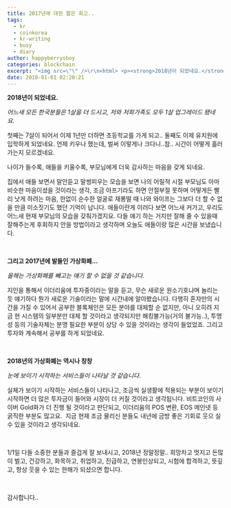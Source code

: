 ```yaml
---
title: 2017년에 대한 짧은 회고..
tags:
  - kr
  - coinkorea
  - kr-writing
  - busy
  - diary
author: happyberrysboy
categories: blockchain
excerpt: "<img src=\"\" />\r\n<html> <p><strong>2018년이 되었네요.</strong></p> <p><em>어느새 모든 한국분들은 1살을 더 드시고, 저와 저희가족도 모두 1살 업그레이드 됐네요.&nbsp;</em></p> <p>첫째는 7살이 되어서 이제 1년만 더하면 초등학교를 가게 되고.. 둘째도 이제 유치원에 입학하게 되었네요. 언제 키우나 했는데, 벌써 이렇게나 크....."
date: 2018-01-01 02:20:21
---
```


<html>
<p><strong>2018년이 되었네요.</strong></p>
<p><em>어느새 모든 한국분들은 1살을 더 드시고, 저와 저희가족도 모두 1살 업그레이드 됐네요.&nbsp;</em></p>
<p>첫째는 7살이 되어서 이제 1년만 더하면 초등학교를 가게 되고.. 둘째도 이제 유치원에 입학하게 되었네요. 언제 키우나 했는데, 벌써 이렇게나 크다니..참.. 시간이 어떻게 흘러 가는지 모르겠네요.&nbsp;</p>
<p>나이가 들수록, 애들을 키울수록, 부모님에게 더욱 감사하는 마음을 갖게 되네요.&nbsp;</p>
<p>집에서 애들 보면서 말안듣고 말썽피우는 모습을 보면 나의 어릴적 시절 부모님도 아마 비슷한 마음이셨을 것이라는 생각, 조금 아프기라도 하면 안절부절 못하며 어떻게든 빨리 낫게 하려는 마음, 한없이 순수한 얼굴로 재롱떨 때 나와 와이프는 그보다 더 할 수 없을 만큼 미소짓기도 했던 기억이 납니다. 애들이란게 이러다 보면 어느새 커가고, 우리도 어느새 현재 부모님의 모습을 갖춰가겠지요. 다들 얘기 하는 거지만 잘해 줄 수 있을때 잘해주는게 후회하지 안을 방법이라고 생각하며 오늘도 애들이랑 많은 시간을 보냈습니다.</p>
<p><br></p>
<p><strong>그리고 2017년에 발들인 가상화폐...</strong></p>
<p><em>올해는 가상화폐를 빼고는 얘기 할 수 없을 것 같습니다.</em></p>
<p>지인을 통해서 이더리움에 투자중이라는 말을 듣고, 무슨 새로운 원소기호냐며 놀리는 듯 얘기하다 뭔가 새로운 기술이라는 말에 시간내에 알아봤습니다. 다행히 혼자만의 시간을 가질 수 있어서 공부한 블록체인은 모든 분야를 대체할 순 없지만, 아니 오히려 지금 현 시스템의 일부분만 대체 할 것이라고 생각되지만 해킹불가능(거의 불가능..), 투명성 등의 기술자체는 분명 필요한 부분이 상당 수 있을 것이라는 생각이 들었었죠. 그리고 투자와 계속해서 공부를 하게 되었네요.</p>
<p><br></p>
<p><strong>2018년의 가상화폐는 역시나 창창</strong></p>
<p><em>눈에 보이기 시작하는 서비스들이 나타날 것 같습니다.</em></p>
<p>실체가 보이기 시작하는 서비스들이 나타나고, 조금씩 실생활에 적용되는 부분이 보이기 시작하면 더 많은 투자금이 들어와 시장이 더 커질 것이라고 생각됩니다. 비트코인의 사이버 Gold화가 더 진행 될 것이라고 판단되고, 이더리움의 POS 변환, EOS 메인넷 등 굵직한 부분도 많고요. &nbsp;지금 현재 조금 물리신 분들도 내년에 금방 좋은 기회로 웃으 실 수 있을 것이라고 생각되네요.</p>
<p><br></p>
<p>1/1일 다들 소중한 분들과 즐겁게 잘 보내시고, 2018년 정말정말.. 희망차고 멋지고 돈많이 벌고, 건강하고, 화목하고, 취업하고, 진급하고, 연봉인상되고, 시험에 합격하고, 뜻깊고, 항상 웃을 수 있는 한해가 되셨으면 합니다.</p>
<p><br></p>
<p>감사합니다..</p>
</html>